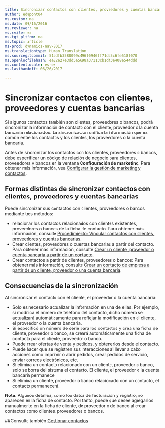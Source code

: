```yaml
---
title: Sincronizar contactos con clientes, proveedores y cuentas bancarias
author: edupont04
ms.custom: na
ms.date: 09/16/2016
ms.reviewer: na
ms.suite: na
ms.tgt_pltfrm: na
ms.topic: article
ms-prod: dynamics-nav-2017
ms.translationtype: Human Translation
ms.sourcegitcommit: 51adfb3588099c496f0946ff71da5c6fe518f070
ms.openlocfilehash: ea22e27e3dd5a5698a37113cb1df3e408e544ddd
ms.contentlocale: es-es
ms.lasthandoff: 06/26/2017

---
```

# <a name="synchronizing-contacts-with-customers-vendors-and-bank-accounts"></a>Sincronizar contactos con clientes, proveedores y cuentas bancarias
Si algunos contactos también son clientes, proveedores o bancos, podrá sincronizar la información de contacto con el cliente, proveedor o la cuenta bancaria relacionados. La sincronización unifica la información que es común entre los contactos y los clientes, los proveedores o la cuenta bancaria.  

Antes de sincronizar los contactos con los clientes, proveedores o bancos, debe especificar un código de relación de negocio para clientes, proveedores y bancos en la ventana **Configuración de marketing**. Para obtener más información, vea [Configurar la gestión de marketing y contactos](marketing-setup-marketing.md).

## <a name="different-ways-to-synchronize-contacts-with-customers-vendors-and-bank-accounts"></a>Formas distintas de sincronizar contactos con clientes, proveedores y cuentas bancarias
Puede sincronizar sus contactos con clientes, proveedores o bancos mediante tres métodos:

* relacionar los contactos relacionados con clientes existentes, proveedores o bancos de la ficha de contacto. Para obtener más información, consulte [Procedimiento: Vincular contactos con clientes, proveedores y cuentas bancarias](marketing-how-link-contact.md).
* Crear clientes, proveedores o cuentas bancarias a partir del contacto. Para obtener más información, consulte [Crear un cliente, proveedor o cuenta bancaria a partir de un contacto](marketing-how-create-contacts-new-customers-vendors-bank-accounts.md).
*  Crear contactos a partir de clientes, proveedores o bancos: Para obtener más información, consulte [Crear un contacto de empresa a partir de un cliente, proveedor o una cuenta bancaria](marketing-how-create-contact-companies.md).

## <a name="consequences-of-synchronization"></a>Consecuencias de la sincronización
Al sincronizar el contacto con el cliente, el proveedor o la cuenta bancaria:

* Solo es necesario actualizar la información en una de ellas. Por ejemplo, si modifica el número de teléfono del contacto, dicho número se actualizará automáticamente para reflejar la modificación en el cliente, el proveedor o la cuenta bancaria.
* Si especificó un número de serie para los contactos y crea una ficha de cliente, proveedor o banco, se creará automáticamente una ficha de contacto para el cliente, proveedor o banco.
* Puede crear ofertas de venta y pedidos, y obtenerlos desde el contacto.
*  Puede hacer que se registren sus interacciones al llevar a cabo acciones como imprimir o abrir pedidos, crear pedidos de servicio, enviar correos electrónicos, etc.
* Si elimina un contacto relacionado con un cliente, proveedor o banco, solo se borra del sistema el contacto. El cliente, el proveedor o la cuenta bancaria permanece.
* Si elimina un cliente, proveedor o banco relacionado con un contacto, el contacto permanecerá.

**Nota**: Algunos detalles, como los datos de facturación y registro, no aparecen en la ficha de contacto. Por tanto, puede que desee agregarlos manualmente en la ficha de cliente, de proveedor o de banco al crear contactos como clientes, proveedores o bancos.

##<a name="see-also"></a>Consulte también
[Gestionar contactos](marketing-contacts.md)

